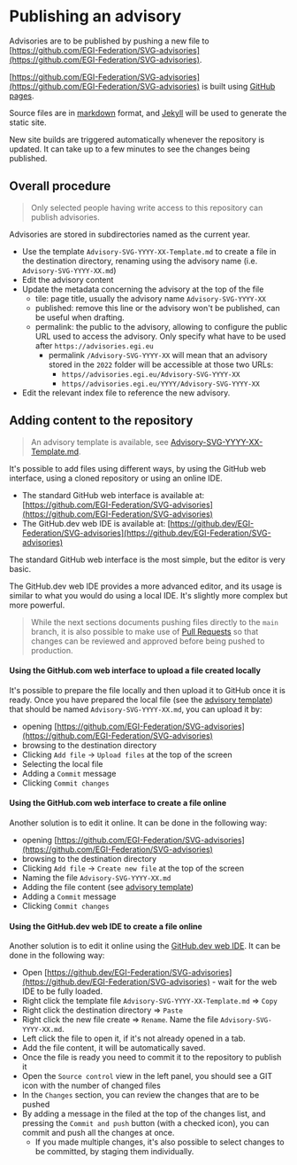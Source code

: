 # Publishing an advisory

Advisories are to be published by pushing a new file to
[https://github.com/EGI-Federation/SVG-advisories](https://github.com/EGI-Federation/SVG-advisories).

[https://github.com/EGI-Federation/SVG-advisories](https://github.com/EGI-Federation/SVG-advisories)
is built using [GitHub pages](https://pages.github.com/).

Source files are in
[markdown](https://docs.github.com/en/get-started/writing-on-github/getting-started-with-writing-and-formatting-on-github)
format, and [Jekyll](https://jekyllrb.com/) will be used to generate the static
site.

New site builds are triggered automatically whenever the repository is updated.
It can take up to a few minutes to see the changes being published.

## Overall procedure

> Only selected people having write access to this repository can publish
> advisories.

Advisories are stored in subdirectories named as the current year.

- Use the template `Advisory-SVG-YYYY-XX-Template.md` to create a file in the
  destination directory, renaming using the advisory name (i.e.
  `Advisory-SVG-YYYY-XX.md`)
- Edit the advisory content
- Update the metadata concerning the advisory at the top of the file
  - tile: page title, usually the advisory name `Advisory-SVG-YYYY-XX`
  - published: remove this line or the advisory won't be published, can be
    useful when drafting.
  - permalink: the public to the advisory, allowing to configure the public URL
    used to access the advisory. Only specify what have to be used after
    `https://advisories.egi.eu`
    - permalink `/Advisory-SVG-YYYY-XX` will mean that an advisory stored in the
      `2022` folder will be accessible at those two URLs:
      - `https//advisories.egi.eu/Advisory-SVG-YYYY-XX`
      - `https//advisories.egi.eu/YYYY/Advisory-SVG-YYYY-XX`
- Edit the relevant index file to reference the new advisory.

## Adding content to the repository

> An advisory template is available, see
> [Advisory-SVG-YYYY-XX-Template.md](https://raw.githubusercontent.com/EGI-Federation/SVG-advisories/main/Advisory-SVG-YYYY-XX-Template.md).

It's possible to add files using different ways, by using the GitHub web
interface, using a cloned repository or using an online IDE.

- The standard GitHub web interface is available at:
  [https://github.com/EGI-Federation/SVG-advisories](https://github.com/EGI-Federation/SVG-advisories)
- The GitHub.dev web IDE is available at:
  [https://github.dev/EGI-Federation/SVG-advisories](https://github.dev/EGI-Federation/SVG-advisories)

The standard GitHub web interface is the most simple, but the editor is very
basic.

The GitHub.dev web IDE provides a more advanced editor, and its usage is similar
to what you would do using a local IDE. It's slightly more complex but more
powerful.

> While the next sections documents pushing files directly to the `main` branch,
> it is also possible to make use of
> [Pull Requests](https://docs.github.com/en/pull-requests) so that changes can
> be reviewed and approved before being pushed to production.

#### Using the GitHub.com web interface to upload a file created locally

It's possible to prepare the file locally and then upload it to GitHub once it
is ready. Once you have prepared the local file (see the
[advisory template](https://raw.githubusercontent.com/EGI-Federation/SVG-advisories/main/Advisory-SVG-YYYY-XX-Template.md))
that should be named `Advisory-SVG-YYYY-XX.md`, you can upload it by:

- opening
  [https://github.com/EGI-Federation/SVG-advisories](https://github.com/EGI-Federation/SVG-advisories)
- browsing to the destination directory
- Clicking `Add file` -> `Upload files` at the top of the screen
- Selecting the local file
- Adding a `Commit` message
- Clicking `Commit changes`

#### Using the GitHub.com web interface to create a file online

Another solution is to edit it online. It can be done in the following way:

- opening
  [https://github.com/EGI-Federation/SVG-advisories](https://github.com/EGI-Federation/SVG-advisories)
- browsing to the destination directory
- Clicking `Add file` -> `Create new file` at the top of the screen
- Naming the file `Advisory-SVG-YYYY-XX.md`
- Adding the file content (see
  [advisory template](https://raw.githubusercontent.com/EGI-Federation/SVG-advisories/main/Advisory-SVG-YYYY-XX-Template.md))
- Adding a `Commit` message
- Clicking `Commit changes`

#### Using the GitHub.dev web IDE to create a file online

Another solution is to edit it online using the
[GitHub.dev web IDE](https://docs.github.com/en/codespaces/the-githubdev-web-based-editor).
It can be done in the following way:

- Open
  [https://github.dev/EGI-Federation/SVG-advisories](https://github.dev/EGI-Federation/SVG-advisories) -
  wait for the web IDE to be fully loaded.
- Right click the template file `Advisory-SVG-YYYY-XX-Template.md` => `Copy`
- Right click the destination directory => `Paste`
- Right click the new file create => `Rename`. Name the file
  `Advisory-SVG-YYYY-XX.md`.
- Left click the file to open it, if it's not already opened in a tab.
- Add the file content, it will be automatically saved.
- Once the file is ready you need to commit it to the repository to publish it
- Open the `Source control` view in the left panel, you should see a GIT icon
  with the number of changed files
- In the `Changes` section, you can review the changes that are to be pushed
- By adding a message in the filed at the top of the changes list, and pressing
  the `Commit and push` button (with a checked icon), you can commit and push
  all the changes at once.
  - If you made multiple changes, it's also possible to select changes to be
    committed, by staging them individually.
